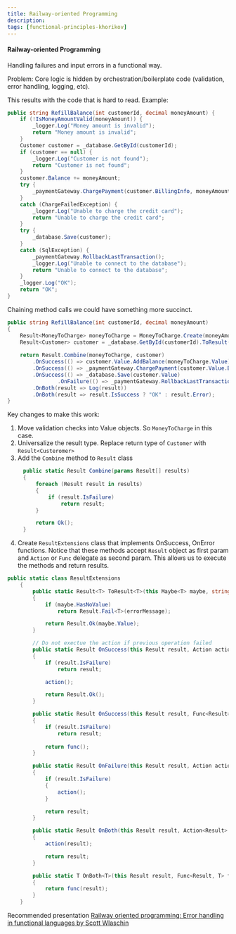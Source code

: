 ```yaml
---
title: Railway-oriented Programming
description: 
tags: [functional-principles-khorikov]
---
```



#### Railway-oriented Programming

Handling failures and input errors in a functional way. 

Problem: Core logic is hidden by orchestration/boilerplate code (validation, error handling, logging, etc).

This results with the code that is hard to read. Example:
```csharp
public string RefillBalance(int customerId, decimal moneyAmount) {
	if (!IsMoneyAmountValid(moneyAmount)) {
		_logger.Log("Money amount is invalid");
		return "Money amount is invalid";
	}
	Customer customer = _database.GetById(customerId);
	if (customer == null) {
		_logger.Log("Customer is not found");
		return "Customer is not found";
	}
	customer.Balance += moneyAmount;
	try {
		_paymentGateway.ChargePayment(customer.BillingInfo, moneyAmount);
	}
	catch (ChargeFailedException) {
		_logger.Log("Unable to charge the credit card");
		return "Unable to charge the credit card";
	}
	try {
		_database.Save(customer);
	}
	catch (SqlException) {
		_paymentGateway.RollbackLastTransaction();
		_logger.Log("Unable to connect to the database");
		return "Unable to connect to the database";
	}
	_logger.Log("OK");
	return "OK";
}
```

Chaining method calls we could have something more succinct.

```csharp
public string RefillBalance(int customerId, decimal moneyAmount)
{
	Result<MoneyToCharge> moneyToCharge = MoneyToCharge.Create(moneyAmount);
	Result<Customer> customer = _database.GetById(customerId).ToResult("Customer is not found");
	
	return Result.Combine(moneyToCharge, customer)
		.OnSuccess(() => customer.Value.AddBalance(moneyToCharge.Value))
		.OnSuccess(() => _paymentGateway.ChargePayment(customer.Value.BillingInfo, moneyToCharge.Value))
		.OnSuccess(() => _database.Save(customer.Value)
				.OnFailure(() => _paymentGateway.RollbackLastTransaction()))
		.OnBoth(result => Log(result))
		.OnBoth(result => result.IsSuccess ? "OK" : result.Error);
}
```

Key changes to make this work:

1. Move validation checks into Value objects. So `MoneyToCharge` in this case.
2. Universalize the result type. Replace return type of `Customer` with `Result<Custeromer>` 
3. Add the `Combine` method to `Result` class
```csharp
	 public static Result Combine(params Result[] results)
     {
         foreach (Result result in results)
         {
             if (result.IsFailure)
                 return result;
         }

         return Ok();
     }
```
4. Create `ResultExtensions` class that implements OnSuccess, OnError functions. Notice that these methods accept `Result` object as first param and `Action` or `Func` delegate as second param. This allows us to execute the methods and return results.
```csharp
public static class ResultExtensions
    {
        public static Result<T> ToResult<T>(this Maybe<T> maybe, string errorMessage) where T : class
        {
            if (maybe.HasNoValue)
                return Result.Fail<T>(errorMessage);

            return Result.Ok(maybe.Value);
        }

		// Do not exectue the action if previous operation failed
        public static Result OnSuccess(this Result result, Action action)
        {
            if (result.IsFailure)
                return result;

            action();

            return Result.Ok();
        }

        public static Result OnSuccess(this Result result, Func<Result> func)
        {
            if (result.IsFailure)
                return result;
            
            return func();
        }

        public static Result OnFailure(this Result result, Action action)
        {
            if (result.IsFailure)
            {
                action();
            }

            return result;
        }

        public static Result OnBoth(this Result result, Action<Result> action)
        {
            action(result);

            return result;
        }

        public static T OnBoth<T>(this Result result, Func<Result, T> func)
        {
            return func(result);
        }
    }
```




Recommended presentation [Railway oriented programming: Error handling in functional languages by Scott Wlaschin](https://vimeo.com/113707214) 

